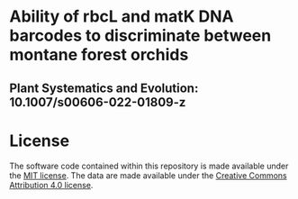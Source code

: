 # Ability of rbcL and matK DNA barcodes to discriminate between montane forest orchids
## Plant Systematics and Evolution: 10.1007/s00606-022-01809-z


# License
The software code contained within this repository is made available under the [MIT license](https://opensource.org/licenses/mit-license.php). The data are made available under the [Creative Commons Attribution 4.0 license](https://creativecommons.org/licenses/by/4.0/).
